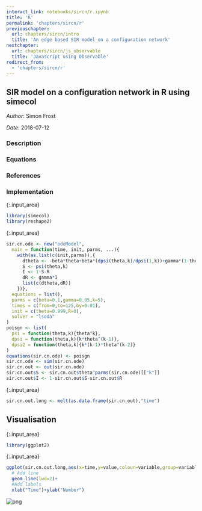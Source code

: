 ```yaml
---
interact_link: notebooks/sircn/r.ipynb
title: 'R'
permalink: 'chapters/sircn/r'
previouschapter:
  url: chapters/sircn/intro
  title: 'An edge based SIR model on a configuration network'
nextchapter:
  url: chapters/sircn/js_observable
  title: 'Javascript using Observable'
redirect_from:
  - 'chapters/sircn/r'
---
```


## SIR model on a configuration network in R using simecol

*Author*: Simon Frost

*Date*: 2018-07-12

### Description

### Equations

$$
$$

### References

### Implementation


{:.input_area}
```R
library(simecol)
library(reshape2)
```


{:.input_area}
```R
sir.cn.ode <- new("odeModel",
  main = function(time, init, parms, ...){
    with(as.list(c(init,parms)),{
      dtheta <- -beta*theta+beta*(dpsi(theta,k)/dpsi(1,k))+gamma*(1-theta)
      S <- psi(theta,k)
      I <- 1-S-R
      dR <- gamma*I
      list(c(dtheta,dR))
    })},
  equations = list(),
  parms = c(beta=0.1,gamma=0.05,k=5),
  times = c(from=0,to=125,by=0.01),
  init = c(theta=0.999,R=0),
  solver = "lsoda"
)
poisgn <- list(
  psi = function(theta,k){theta^k},
  dpsi = function(theta,k){k*theta^(k-1)},
  dpsi2 = function(theta,k){k*(k-1)*theta^(k-2)}
)
equations(sir.cn.ode) <- poisgn
sir.cn.ode <- sim(sir.cn.ode)
sir.cn.out <- out(sir.cn.ode)
sir.cn.out$S <- sir.cn.out$theta^parms(sir.cn.ode)[["k"]]
sir.cn.out$I <- 1-sir.cn.out$S-sir.cn.out$R
```


{:.input_area}
```R
sir.cn.out.long <- melt(as.data.frame(sir.cn.out),"time")
```

## Visualisation


{:.input_area}
```R
library(ggplot2)
```


{:.input_area}
```R
ggplot(sir.cn.out.long,aes(x=time,y=value,colour=variable,group=variable))+
  # Add line
  geom_line(lwd=2)+
  #Add labels
  xlab("Time")+ylab("Number")
```




![png](../../images/chapters/sircn/r_12_1.png)


